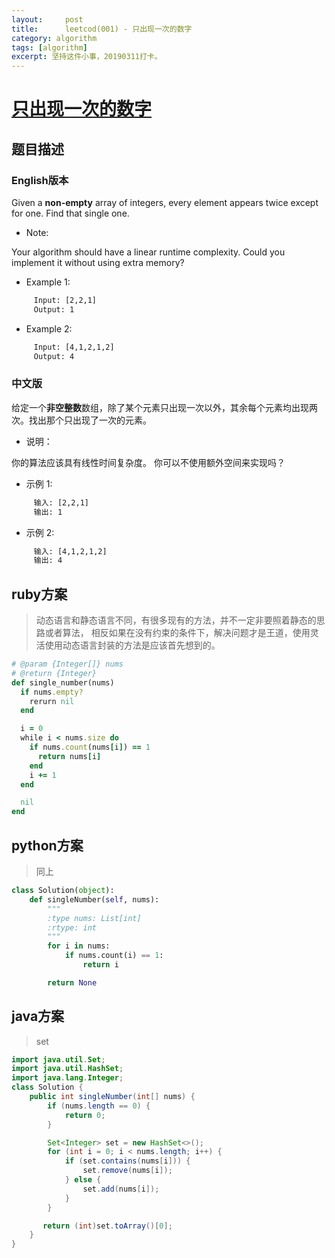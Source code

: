 ```yaml
---
layout:     post
title:      leetcod(001) - 只出现一次的数字
category: algorithm
tags: [algorithm]
excerpt: 坚持这件小事，20190311打卡。
---
```



[只出现一次的数字](https://leetcode-cn.com/explore/interview/card/top-interview-quesitons-in-2018/261/before-you-start/1106/)
=======

题目描述
----------

### English版本

Given a **non-empty** array of integers, every element appears twice except for one. Find that single one.

* Note:

Your algorithm should have a linear runtime complexity. Could you implement it without using extra memory?

* Example 1:

```html
     Input: [2,2,1]
     Output: 1
```

* Example 2:

```html
     Input: [4,1,2,1,2]
     Output: 4
```

### 中文版

给定一个**非空整数**数组，除了某个元素只出现一次以外，其余每个元素均出现两次。找出那个只出现了一次的元素。

* 说明：

你的算法应该具有线性时间复杂度。 你可以不使用额外空间来实现吗？

* 示例 1:

```html
     输入: [2,2,1]
     输出: 1
```

* 示例 2:

```html
     输入: [4,1,2,1,2]
     输出: 4
```

ruby方案
----------

> 动态语言和静态语言不同，有很多现有的方法，并不一定非要照着静态的思路或者算法，
> 相反如果在没有约束的条件下，解决问题才是王道，使用灵活使用动态语言封装的方法是应该首先想到的。

```ruby
# @param {Integer[]} nums
# @return {Integer}
def single_number(nums)
  if nums.empty?
    rerurn nil
  end

  i = 0
  while i < nums.size do
    if nums.count(nums[i]) == 1
      return nums[i]
    end
    i += 1
  end

  nil
end
```

python方案
-------------

> 同上

```python
class Solution(object):
    def singleNumber(self, nums):
        """
        :type nums: List[int]
        :rtype: int
        """
        for i in nums:
            if nums.count(i) == 1:
                return i

        return None
```

java方案
----------

> set

```java
import java.util.Set;
import java.util.HashSet;
import java.lang.Integer;
class Solution {
    public int singleNumber(int[] nums) {
        if (nums.length == 0) {
            return 0;
        }

        Set<Integer> set = new HashSet<>();
        for (int i = 0; i < nums.length; i++) {
            if (set.contains(nums[i])) {
                set.remove(nums[i]);
            } else {
                set.add(nums[i]);
            }
        }

       return (int)set.toArray()[0]; 
    }
}
```
